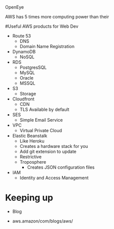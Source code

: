 

OpenEye

AWS has 5 times more computing power than their 

#Useful AWS products for Web Dev
* Route 53
    - DNS
    - Domain Name Registration
* DynamoDB
    - NoSQL
* RDS
    - PostgresSQL
    - MySQL
    - Oracle
    - MSSQL
* S3
    - Storage
* Cloudfront
    - CDN
    - TLS Available by default
* SES
    - Simple Email Service
* VPC
    - Virtual Private Cloud
* Elastic Beanstalk
    - Like Heroku
    - Creates a hardware stack for you
    - Add git extension to update
    - Restrictive
    - Troposphere
        - Creates JSON configuration files
* IAM
    - Identity and Access Management

# Keeping up
* Blog
 - aws.amazon/com/blogs/aws/



